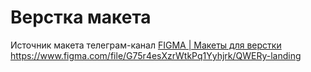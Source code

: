 # Верстка макета
Источник макета телеграм-канал [FIGMA | Макеты для верстки](https://t.me/+oXZSKMmXp6UyOGI6)
https://www.figma.com/file/G75r4esXzrWtkPq1Yyhjrk/QWERy-landing